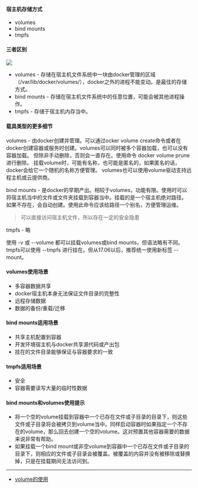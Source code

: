 #### 宿主机存储方式
* volumes
* bind mounts
* tmpfs

#### 三者区别
![](https://docs.docker.com/storage/images/types-of-mounts.png)

* volumes - 存储在宿主机文件系统中一块由docker管理的区域（/var/lib/docker/volumes/），docker之外的进程不能变动。是最佳的存储方式。
* bind mounts - 存储在宿主机文件系统中的任意位置，可能会被其他进程操作。
* tmpfs - 存储于宿主机内存当中。

#### 载具类型的更多细节
volumes - 由docker创建并管理。可以通过ocker volume create命令或者在docker创建容器或服务时创建。volumes可以同时被多个容器加载，也可以没有容器加载。
但除非手动删除，否则会一直存在。使用命令 docker volume prune 进行删除。
挂载volume时，可能有名称，也可能是匿名的，如果匿名的话，docker会给它一个随机的名称方便管理。
volumes也可以使用volume驱动支持远程主机或云提供商。

bind mounts - 是docker的早期产出。相较于volumes，功能有限。使用时可以将宿主机当中的文件或文件夹挂载到容器当中。挂载的是一个宿主机绝对路径。
如果不存在，会自动创建。使用此命令应该给路径一个别名，方便管理运维。

>可以直接访问宿主机文件，所以存在一定的安全隐患

tmpfs - 略

使用 -v 或 --volume 都可以挂载volumes或bind mounts，但语法略有不同。tmpfs可以使用 --tmpfs 进行挂在。但从17.06以后，推荐统一使用新标签 --mount。

#### volumes使用场景
* 多容器数据共享
* docker宿主机本身无法保证文件目录的完整性
* 远程存储数据
* 数据的备份/重载/迁移

#### bind mounts适用场景
* 共享主机配置到容器
* 开发环境宿主机与docker共享源代码或产出包
* 挂在的文件目录能够保证与容器要求的一致

#### tmpfs适用场景
* 安全
* 容器需要读写大量的临时性数据

#### bind mounts和volumes使用提示
* 将一个空的volume挂载到容器中一个已存在文件或子目录的目录下，则这些文件或子目录将会被拷贝到volume当中。同样启动容器时如果指定一个不存在的volume，那么回去创建一个空的volume。这对预置其他容器需要的数据来说非常有帮助。
* 如果挂载一个bind mount或非空volume到容器中一个已存在文件或子目录的目录下，则相应的文件或子目录会被覆盖。被覆盖的内容并没有被移除或替换掉，只是在挂载期间无法访问到。

---
* [volume的使用](https://github.com/yubiaohyb/docker/blob/master/use-volume.md)
